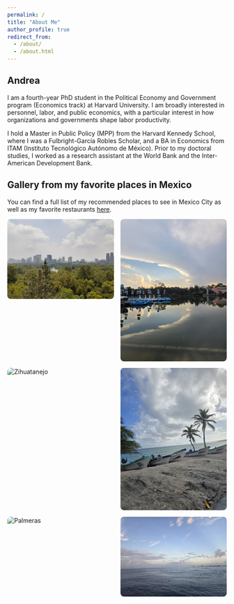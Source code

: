 ```yaml
---
permalink: /
title: "About Me"
author_profile: true
redirect_from: 
  - /about/
  - /about.html
---
```


<style>
.grid-gallery {
  display: grid;
  grid-template-columns: repeat(auto-fit, minmax(220px, 1fr));
  gap: 15px;
  margin-bottom: 2em;
}
.grid-gallery img {
  width: 100%;
  height: auto;
  border-radius: 8px;
  object-fit: cover;
}
</style>

## Andrea

I am a fourth-year PhD student in the Political Economy and Government program (Economics track) at Harvard University. I am broadly interested in personnel, labor, and public economics, with a particular interest in how organizations and governments shape labor productivity.

I hold a Master in Public Policy (MPP) from the Harvard Kennedy School, where I was a Fulbright-García Robles Scholar, and a BA in Economics from ITAM (Instituto Tecnológico Autónomo de México). Prior to my doctoral studies, I worked as a research assistant at the World Bank and the Inter-American Development Bank.

## Gallery from my favorite places in Mexico 
You can find a full list of my recommended places to see in Mexico City as well as my favorite restaurants [here](/files/CDMX.pdf).


<div class="grid-gallery">
  <img src="/images/cdmx1.jpg" alt="CDMX">
  <img src="/images/chapultepec.jpg" alt="Chapultepec">
  <img src="/images/zihua.jpg" alt="Zihuatanejo">
  <img src="/images/cozumel.jpg" alt="Cozumel">
  <img src="/images/palmeras.jpg" alt="Palmeras">
  <img src="/images/bacalar.jpg" alt="Bacalar">
</div>
